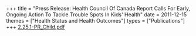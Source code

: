 +++
title = "Press Release: Health Council Of Canada Report Calls For Early, Ongoing Action To Tackle Trouble Spots In Kids' Health"
date = 2011-12-15
themes = ["Health Status and Health Outcomes"]
types = ["Publications"]
+++
[2.25.1-PR_Child.pdf](/files/2.25.1-PR_Child.pdf)
